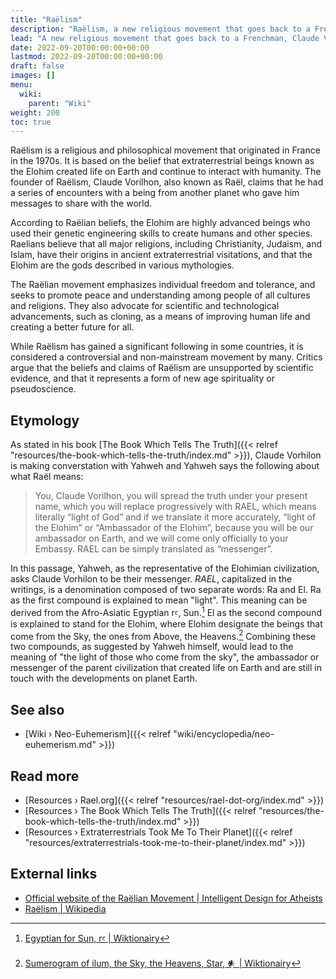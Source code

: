 ```yaml
---
title: "Raëlism"
description: "Raëlism, a new religious movement that goes back to a Frenchman, Claude Vorhilon, that avowedly met the representative of an extraterrestrial civilization, Yahweh, in 1973 and subsequent years. He gradually adopted the name Raël and wrote down the dialogues that happened during all the encounters in a number of books that anyone can read today. The premise of the Raëlian faith is that most religions are witnessing the doings of a god-like advanced extraterrestrial civilization that terraformed Earth some 25'000 years ago and subsequently synthetically created life on Earth as described in the Biblical Genesis and other creation myths."
lead: "A new religious movement that goes back to a Frenchman, Claude Vorhilon, that avowedly met the representative of an extraterrestrial civilization, Yahweh, in 1973 and subsequent years. He gradually adopted the name Raël and wrote down the dialogues that happened during all the encounters in a number of books that anyone can read today. The premise of the Raëlian faith is that most religions are witnessing the doings of a god-like advanced extraterrestrial civilization that terraformed Earth some 25'000 years ago and subsequently synthetically created life on Earth as described in the Biblical Genesis and other creation myths."
date: 2022-09-20T00:00:00+00:00
lastmod: 2022-09-20T00:00:00+00:00
draft: false
images: []
menu:
  wiki:
    parent: "Wiki"
weight: 200
toc: true
---
```


Raëlism is a religious and philosophical movement that originated in France in the 1970s. It is based on the belief that extraterrestrial beings known as the Elohim created life on Earth and continue to interact with humanity. The founder of Raëlism, Claude Vorilhon, also known as Raël, claims that he had a series of encounters with a being from another planet who gave him messages to share with the world.

According to Raëlian beliefs, the Elohim are highly advanced beings who used their genetic engineering skills to create humans and other species. Raelians believe that all major religions, including Christianity, Judaism, and Islam, have their origins in ancient extraterrestrial visitations, and that the Elohim are the gods described in various mythologies.

The Raëlian movement emphasizes individual freedom and tolerance, and seeks to promote peace and understanding among people of all cultures and religions. They also advocate for scientific and technological advancements, such as cloning, as a means of improving human life and creating a better future for all.

While Raëlism has gained a significant following in some countries, it is considered a controversial and non-mainstream movement by many. Critics argue that the beliefs and claims of Raëlism are unsupported by scientific evidence, and that it represents a form of new age spirituality or pseudoscience.

## Etymology

As stated in his book [The Book Which Tells The Truth]({{< relref "resources/the-book-which-tells-the-truth/index.md" >}}), Claude Vorhilon is making converstation with Yahweh and Yahweh says the following about what Raël means:

> You, Claude Vorilhon, you will spread the truth under your present name, which you will replace progressively with RAEL, which means literally “light of God” and if we translate it more accurately, “light of the Elohim” or “Ambassador of the Elohim”, because you will be our ambassador on Earth, and we will come only officially to your Embassy. RAEL can be simply translated as “messenger”.

In this passage, Yahweh, as the representative of the Elohimian civilization, asks Claude Vorhilon to be their messenger. _RAEL_, capitalized in the writings, is a denomination composed of two separate words: Ra and El. Ra as the first compound is explained to mean "light". This meaning can be derived from the Afro-Asiatic Egyptian rꜥ, Sun.[^1] El as the second compound is explained to stand for the Elohim, where Elohim designate the beings that come from the Sky, the ones from Above, the Heavens.[^2] Combining these two compounds, as suggested by Yahweh himself, would lead to the meaning of "the light of those who come from the sky", the ambassador or messenger of the parent civilization that created life on Earth and are still in touch with the developments on planet Earth.

[^1]: [Egyptian for Sun, rꜥ | Wiktionairy](https://en.wiktionary.org/wiki/r%EA%9C%A5)
[^2]: [Sumerogram of ilum, the Sky, the Heavens, Star, 𒀭 | Wiktionairy](https://en.wiktionary.org/wiki/%F0%92%80%AD)

## See also

- [Wiki › Neo-Euhemerism]({{< relref "wiki/encyclopedia/neo-euhemerism.md" >}})

## Read more

- [Resources › Rael.org]({{< relref "resources/rael-dot-org/index.md" >}})
- [Resources › The Book Which Tells The Truth]({{< relref "resources/the-book-which-tells-the-truth/index.md" >}})
- [Resources › Extraterrestrials Took Me To Their Planet]({{< relref "resources/extraterrestrials-took-me-to-their-planet/index.md" >}})

## External links

- [Official website of the Raëlian Movement | Intelligent Design for Atheists](https://rael.org/)
- [Raëlism | Wikipedia](https://en.wikipedia.org/wiki/Ra%C3%ABlism)

